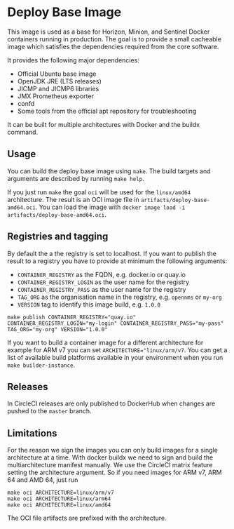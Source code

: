 # Deploy Base Image

This image is used as a base for Horizon, Minion, and Sentinel Docker containers running in production.
The goal is to provide a small cacheable image which satisfies the dependencies required from the core software.

It provides the following major dependencies:

* Official Ubuntu base image
* OpenJDK JRE (LTS releases)
* JICMP and JICMP6 libraries
* JMX Prometheus exporter
* confd
* Some tools from the official apt repository for troubleshooting

It can be built for multiple architectures with Docker and the buildx command.

## Usage

You can build the deploy base image using `make`.
The build targets and arguments are described by running `make help`.

If you just run `make` the goal `oci` will be used for the `linux/amd64` architecture.
The result is an OCI image file in `artifacts/deploy-base-amd64.oci`.
You can load the image with `docker image load -i artifacts/deploy-base-amd64.oci`.

## Registries and tagging

By default the a the registry is set to localhost.
If you want to publish the result to a registry you have to provide at minimum the following arguments:

* `CONTAINER_REGISTRY` as the FQDN, e.g. docker.io or quay.io
* `CONTAINER_REGISTRY_LOGIN` as the user name for the registry
* `CONTAINER_REGISTRY_PASS` as the user name for the registry
* `TAG_ORG` as the organisation name in the registry, e.g. `opennms` or `my-org`
* `VERSION` tag to identify this image build, e.g. `1.0.0`

```
make publish CONTAINER_REGISTRY="quay.io" CONTAINER_REGISTRY_LOGIN="my-login" CONTAINER_REGISTRY_PASS="my-pass" TAG_ORG="my-org" VERSION="1.0.0"
```

If you want to build a container image for a different architecture for example for ARM v7 you can set `ARCHITECTURE="linux/arm/v7`.
You can get a list of available build platforms available in your environment when you run `make builder-instance`.

## Releases

In CircleCI releases are only published to DockerHub when changes are pushed to the `master` branch.

## Limitations

For the reason we sign the images you can only build images for a single architecture at a time.
With docker buildx we need to sign and build the multiarchitecture manifest manually.
We use the CircleCI matrix feature setting the architecture argument.
So if you need images for ARM v7, ARM 64 and AMD 64, just run

```
make oci ARCHITECTURE=linux/arm/v7
make oci ARCHITECTURE=linux/arm64
make oci ARCHITECTURE=linux/amd64
```

The OCI file artifacts are prefixed with the architecture.
